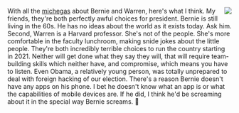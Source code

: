 <img src="http://scripting.com/images/2018/06/21/ourDemocracyHasBeenHacked.png" border="0" align="right">With all the <a href="http://nymag.com/intelligencer/2020/01/sexist-myth-sanders-warren-female-president-spat.html">michegas</a> about Bernie and Warren, here's what I think. My friends, they're both perfectly awful choices for president. Bernie is still living in the 60s. He has no ideas about the world as it exists today. Ask him. Second, Warren is a Harvard professor. She's not of the people. She's more comfortable in the faculty lunchroom, making snide jokes about the little people. They're both incredibly terrible choices to run the country starting in 2021. Neither will get done what they say they will, that will require team-building skills which neither have, and compromise, which means you have to listen. Even Obama, a relatively young person, was totally unprepared to deal with foreign hacking of our election. There's a reason Bernie doesn't have any apps on his phone. I bet he doesn't know what an app is or what the capabilities of mobile devices are. If he did, I think he'd be screaming about it in the special way Bernie screams. :rocket:
